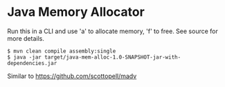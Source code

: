 # Java Memory Allocator

Run this in a CLI and use 'a' to allocate memory, 'f' to free.
See source for more details.

```
$ mvn clean compile assembly:single
$ java -jar target/java-mem-alloc-1.0-SNAPSHOT-jar-with-dependencies.jar
```

Similar to https://github.com/scottopell/madv


